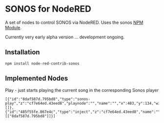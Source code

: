 # SONOS for NodeRED

A set of nodes to control SONOS via NodeRED. Uses the sonos [NPM Module](https://github.com/bencevans/node-sonos).

Currently very early alpha version ... development ongoing.

## Installation

`npm install node-red-contrib-sonos`

## Implemented Nodes

Play - just starts playing the current song in the corresponding Sonos player

```
[{"id":"8daf587d.795bd8","type":"sonos-play","z":"cf7e64ed.43eed8","playnode":"","name":"","x":483,"y":134,"wires":[]},{"id":"485f55fe.867e4c","type":"inject","z":"cf7e64ed.43eed8","name":"","topic":"","payload":"","payloadType":"date","repeat":"","crontab":"","once":false,"x":250,"y":129,"wires":[["8daf587d.795bd8"]]}]
```
